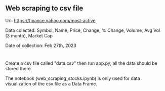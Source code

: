 ## Web scraping to csv file
Url: https://finance.yahoo.com/most-active 

Data colected: Symbol, Name, Price, Change, % Change, Volume, Avg Vol (3 month), Market Cap

Date of collection: Feb 27th, 2023 
#

Create a csv file called "data.csv" then run app.py, all the data should be stored there. 

The notebook (web_scraping_stocks.ipynb) is only used for data visualization of the csv file as a Data Frame. 
